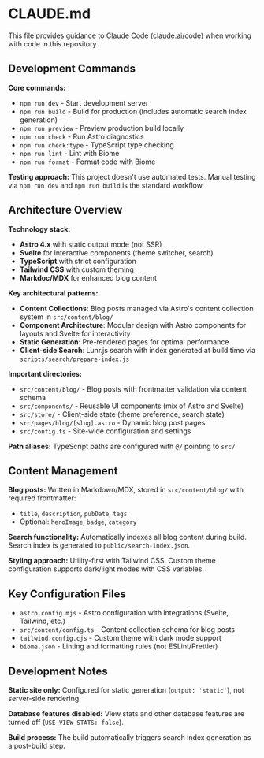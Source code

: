 # CLAUDE.md

This file provides guidance to Claude Code (claude.ai/code) when working with code in this repository.

## Development Commands

**Core commands:**
- `npm run dev` - Start development server
- `npm run build` - Build for production (includes automatic search index generation)
- `npm run preview` - Preview production build locally
- `npm run check` - Run Astro diagnostics
- `npm run check:type` - TypeScript type checking
- `npm run lint` - Lint with Biome
- `npm run format` - Format code with Biome

**Testing approach:** This project doesn't use automated tests. Manual testing via `npm run dev` and `npm run build` is the standard workflow.

## Architecture Overview

**Technology stack:**
- **Astro 4.x** with static output mode (not SSR)
- **Svelte** for interactive components (theme switcher, search)
- **TypeScript** with strict configuration
- **Tailwind CSS** with custom theming
- **Markdoc/MDX** for enhanced blog content

**Key architectural patterns:**
- **Content Collections**: Blog posts managed via Astro's content collection system in `src/content/blog/`
- **Component Architecture**: Modular design with Astro components for layouts and Svelte for interactivity
- **Static Generation**: Pre-rendered pages for optimal performance
- **Client-side Search**: Lunr.js search with index generated at build time via `scripts/search/prepare-index.js`

**Important directories:**
- `src/content/blog/` - Blog posts with frontmatter validation via content schema
- `src/components/` - Reusable UI components (mix of Astro and Svelte)
- `src/store/` - Client-side state (theme preference, search state)
- `src/pages/blog/[slug].astro` - Dynamic blog post pages
- `src/config.ts` - Site-wide configuration and settings

**Path aliases:** TypeScript paths are configured with `@/` pointing to `src/`

## Content Management

**Blog posts:** Written in Markdown/MDX, stored in `src/content/blog/` with required frontmatter:
- `title`, `description`, `pubDate`, `tags`
- Optional: `heroImage`, `badge`, `category`

**Search functionality:** Automatically indexes all blog content during build. Search index is generated to `public/search-index.json`.

**Styling approach:** Utility-first with Tailwind CSS. Custom theme configuration supports dark/light modes with CSS variables.

## Key Configuration Files

- `astro.config.mjs` - Astro configuration with integrations (Svelte, Tailwind, etc.)
- `src/content/config.ts` - Content collection schema for blog posts
- `tailwind.config.cjs` - Custom theme with dark mode support
- `biome.json` - Linting and formatting rules (not ESLint/Prettier)

## Development Notes

**Static site only:** Configured for static generation (`output: 'static'`), not server-side rendering.

**Database features disabled:** View stats and other database features are turned off (`USE_VIEW_STATS: false`).

**Build process:** The build automatically triggers search index generation as a post-build step.